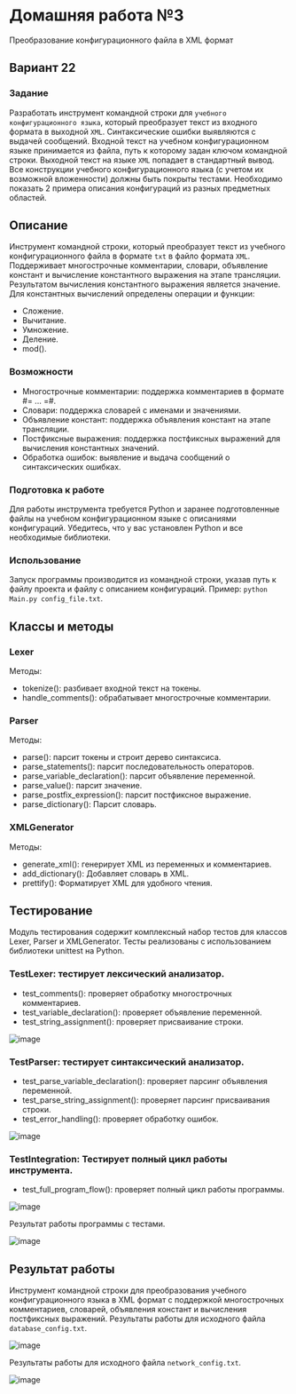 # Домашняя работа №3
Преобразование конфигурационного файла в XML формат
## Вариант 22

### Задание
Разработать инструмент командной строки для `учебного конфигурационного языка`, который преобразует текст из входного формата в выходной `XML`. Синтаксические ошибки выявляются с выдачей сообщений. Входной текст на учебном конфигурационном языке принимается из файла, путь к которому задан ключом командной строки. Выходной текст на языке `XML` попадает в стандартный вывод. Все конструкции учебного конфигурационного языка (с учетом их возможной вложенности) должны быть покрыты тестами. Необходимо показать 2 примера описания конфигураций из разных предметных областей.

## Описание
Инструмент командной строки, который преобразует текст из учебного конфигурационного файла в формате `txt` в файло формата `XML`. Поддерживает многострочные комментарии, словари, объявление констант и вычисление константного выражения на этапе трансляции. Результатом вычисления константного выражения является значение. Для константных вычислений определены операции и функции:
 - Сложение.
 - Вычитание.
 - Умножение.
 - Деление.
 - mod().

### Возможности
- Многострочные комментарии: поддержка комментариев в формате #= ... =#.
- Словари: поддержка словарей с именами и значениями.
- Объявление констант: поддержка объявления констант на этапе трансляции.
- Постфиксные выражения: поддержка постфиксных выражений для вычисления константных значений.
- Обработка ошибок: выявление и выдача сообщений о синтаксических ошибках.

### Подготовка к работе
Для работы инструмента требуется Python и заранее подготовленные файлы на учебном конфигурационном языке с описаниями конфигураций. Убедитесь, что у вас установлен Python и все необходимые библиотеки.

### Использование
Запуск программы производится из командной строки, указав путь к файлу проекта и файлу с описанием конфигураций.
Пример: `python Main.py config_file.txt`.

## Классы и методы
### Lexer
Методы:
- tokenize(): разбивает входной текст на токены.
- handle_comments(): обрабатывает многострочные комментарии.

### Parser
Методы:
- parse(): парсит токены и строит дерево синтаксиса.
- parse_statements(): парсит последовательность операторов.
- parse_variable_declaration(): парсит объявление переменной.
- parse_value(): парсит значение.
- parse_postfix_expression(): парсит постфиксное выражение.
- parse_dictionary(): Парсит словарь.

### XMLGenerator
Методы:
- generate_xml(): генерирует XML из переменных и комментариев.
- add_dictionary(): Добавляет словарь в XML.
- prettify(): Форматирует XML для удобного чтения.

## Тестирование
Модуль тестирования содержит комплексный набор тестов для классов Lexer, Parser и XMLGenerator. Тесты реализованы с использованием библиотеки unittest на Python.
### TestLexer: тестирует лексический анализатор.
- test_comments(): проверяет обработку многострочных комментариев.
- test_variable_declaration(): проверяет объявление переменной.
- test_string_assignment(): проверяет присваивание строки.

![image](https://github.com/user-attachments/assets/ee2ecb04-40ea-48f6-bee6-63aa39662548)

### TestParser: тестирует синтаксический анализатор.
- test_parse_variable_declaration(): проверяет парсинг объявления переменной.
- test_parse_string_assignment(): проверяет парсинг присваивания строки.
- test_error_handling(): проверяет обработку ошибок.

![image](https://github.com/user-attachments/assets/e2f4da65-c53e-4505-96d7-2b34eb2a404f)

### TestIntegration: Тестирует полный цикл работы инструмента.
- test_full_program_flow(): проверяет полный цикл работы программы.

![image](https://github.com/user-attachments/assets/a762d01f-d9b1-4382-a0d7-ae3103e8a566)

Результат работы программы с тестами.

![image](https://github.com/user-attachments/assets/77bd3344-d541-42d8-bac1-8ae3f49e4f5b)


## Результат работы
Инструмент командной строки для преобразования учебного конфигурационного языка в XML формат с поддержкой многострочных комментариев, словарей, объявления констант и вычисления постфиксных выражений.
Результаты работы для исходного файла `database_config.txt`.

![image](https://github.com/user-attachments/assets/ddfe1f4e-1a78-482c-a3d0-20e7d5ca8e2c)

Результаты работы для исходного файла `network_config.txt`.

![image](https://github.com/user-attachments/assets/9ce472d7-8157-4926-96c6-89e2331fe2ff)



